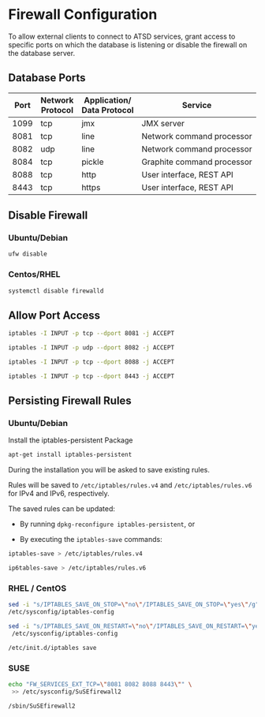 # Firewall Configuration

To allow external clients to connect to ATSD services, grant access to specific ports on which the database is listening or disable the firewall on the database server.

## Database Ports

Port | Network<br> Protocol | Application/<br>Data Protocol | Service
---|---|---|---
1099 | tcp | jmx | JMX server
8081 | tcp | line | Network command processor
8082 | udp | line | Network command processor
8084 | tcp | pickle | Graphite command processor
8088 | tcp | http | User interface, REST API
8443 | tcp | https | User interface, REST API

## Disable Firewall

### Ubuntu/Debian

```bash
ufw disable
```

### Centos/RHEL

```bash
systemctl disable firewalld
```

## Allow Port Access

```sh
iptables -I INPUT -p tcp --dport 8081 -j ACCEPT
```

```sh
iptables -I INPUT -p udp --dport 8082 -j ACCEPT
```

```sh
iptables -I INPUT -p tcp --dport 8088 -j ACCEPT
```

```sh
iptables -I INPUT -p tcp --dport 8443 -j ACCEPT
```

## Persisting Firewall Rules

### Ubuntu/Debian

Install the iptables-persistent Package

```sh
apt-get install iptables-persistent
```

During the installation you will be asked to save existing rules.

Rules will be saved to `/etc/iptables/rules.v4` and `/etc/iptables/rules.v6` for IPv4 and IPv6, respectively.

The saved rules can be updated:

* By running `dpkg-reconfigure iptables-persistent`, or

* By executing the `iptables-save` commands:

```sh
iptables-save > /etc/iptables/rules.v4
```

```sh
ip6tables-save > /etc/iptables/rules.v6
```

### RHEL / CentOS

```sh
sed -i "s/IPTABLES_SAVE_ON_STOP=\"no\"/IPTABLES_SAVE_ON_STOP=\"yes\"/g" \
/etc/sysconfig/iptables-config
```

```sh
sed -i "s/IPTABLES_SAVE_ON_RESTART=\"no\"/IPTABLES_SAVE_ON_RESTART=\"yes\"/g" \
 /etc/sysconfig/iptables-config
```

```sh
/etc/init.d/iptables save
```

### SUSE

```sh
echo "FW_SERVICES_EXT_TCP=\"8081 8082 8088 8443\"" \
 >> /etc/sysconfig/SuSEfirewall2
```

```sh
/sbin/SuSEfirewall2
```
